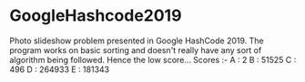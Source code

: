 # GoogleHashcode2019
Photo slideshow problem presented in Google HashCode 2019. The program works on basic sorting and doesn't really have any sort of algorithm being followed. Hence the low score...
Scores :-
A : 2
B : 51525
C : 496
D : 264933
E : 181343
